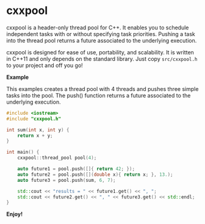 # cxxpool

cxxpool is a header-only thread pool for C++. It enables you to schedule independent
tasks with or without specifying task priorities. Pushing a task into the thread
pool returns a future associated to the underlying execution. 

cxxpool is designed for ease of use, portability, and scalability. It is written in 
C++11 and only depends on the standard library. Just copy `src/cxxpool.h` 
to your project and off you go!

**Example**

This examples creates a thread pool with 4 threads and pushes
three simple tasks into the pool. The push() function returns
a future associated to the underlying execution.

```cpp
#include <iostream>
#include "cxxpool.h"

int sum(int x, int y) {
    return x + y;
}

int main() {
    cxxpool::thread_pool pool(4);

    auto future1 = pool.push([]{ return 42; });
    auto future2 = pool.push([](double x){ return x; }, 13.);
    auto future3 = pool.push(sum, 6, 7);

    std::cout << "results = " << future1.get() << ", ";
    std::cout << future2.get() << ", " << future3.get() << std::endl;
}
```

**Enjoy!**
